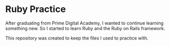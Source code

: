 # Ruby Practice

After graduating from Prime Digital Academy, I wanted to continue learning something new. So I started to learn Ruby and the Ruby on Rails framework.

This repository was created to keep the files I used to practice with. 

